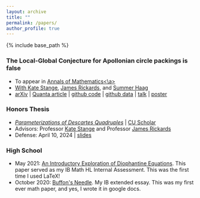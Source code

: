 ```yaml
---
layout: archive
title: ""
permalink: /papers/
author_profile: true
---
```


{% include base_path %}

### The Local-Global Conjecture for Apollonian circle packings is false 
 * To appear in <a href="https://annals.math.princeton.edu/articles/21662">Annals of Mathematics<\a>
 * With <a href="https://math.katestange.net">Kate Stange</a>, <a href="https://math.colorado.edu/~jari2770">James Rickards</a>, and <a href="https://math.colorado.edu/~suha3163/#">Summer Haag</a>
 * <a href="https://arxiv.org/abs/2307.02749">arXiv</a> &#124; <a href="https://www.quantamagazine.org/two-students-unravel-a-widely-believed-math-conjecture-20230810/">Quanta article</a> &#124; <a href="https://github.com/JamesRickards-Canada/Apollonian">github code</a> &#124; <a href="https://github.com/JamesRickards-Canada/Apollonian-Missing-Curvatures">github data</a> &#124; [talk](/files/Presentation__Apollonian_Circle_Packing___the_Local_Global_Conjecture.pdf) &#124; [poster](/files/Poster.pdf)

### Honors Thesis
 * [_Parameterizations of Descartes Quadruples_](/files/HonorsThesis.pdf) &#124; <a href="https://scholar.colorado.edu/concern/undergraduate_honors_theses/1r66j2803">CU Scholar</a>
 * Advisors: Professor <a href="https://math.katestange.net">Kate Stange</a> and Professor <a href="https://math.colorado.edu/~jari2770">James Rickards</a>
 * Defense: April 10, 2024 &#124; [slides](/files/HonorsThesisSlides.pdf)

### High School
 * May 2021: [An Introductory Exploration of Diophantine Equations](/files/IntroductoryExplorationDiophantineEquations.pdf). This paper served as my IB Math HL Internal Assessment. This was the first time I used LaTeX!
 * October 2020: [Buffon's Needle](/files/Buffon'sNeedleGoogleDoc.pdf). My IB extended essay. This was my first ever math paper, and yes, I wrote it in google docs.
